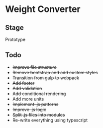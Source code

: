 # Weight Converter

## Stage
Prototype

## Todo 
* ~~Improve file structure~~
* ~~Remove bootstrap and add custom styles~~
* ~~Transition from gulp to webpack~~
* ~~Add footer~~
* ~~Add validation~~
* ~~Add conditional rendering~~
* Add more units
* ~~Implement .js patterns~~
* ~~Improve .js logic~~
* ~~Split .js files into modules~~
* Re-write everything using typescript

